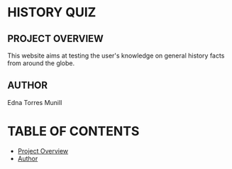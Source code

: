 # HISTORY QUIZ
## PROJECT OVERVIEW
This website aims at testing the user's knowledge on general history facts from around the globe.

## AUTHOR
Edna Torres Munill

# TABLE OF CONTENTS
- [Project Overview](#project-overview)
- [Author](#author)

